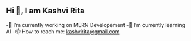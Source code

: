 ## Hi 👋, I am Kashvi Rita

-🔭 I’m currently working on MERN Developement
-🌱 I’m currently learning AI
-📫 How to reach me: kashvirita@gmail.com

<!--
**Kashvirita/kashvirita** is a ✨ _special_ ✨ repository because its `README.md` (this file) appears on your GitHub profile.

Here are some ideas to get you started:

- 🔭 I’m currently working on ... MERN Developement 
- 🌱 I’m currently learning ... AI
- 👯 I’m looking to collaborate on ...
- 🤔 I’m looking for help with ...
- 💬 Ask me about ...
- 📫 How to reach me: ...  kashvirita@gmail.com
- 😄 Pronouns: ...
- ⚡ Fun fact: ...
-->
